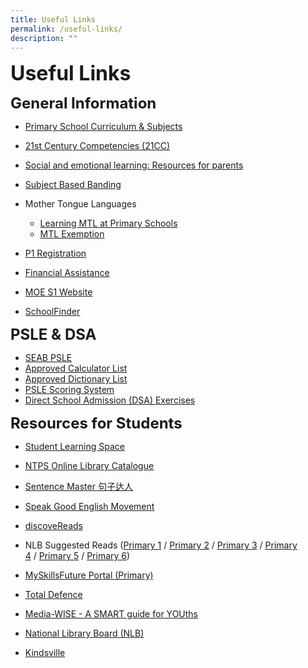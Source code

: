 ```yaml
---
title: Useful Links
permalink: /useful-links/
description: ""
---
```

**<font size=6>Useful Links</font>**

**<font size=5>General Information</font>**


*   [Primary School Curriculum & Subjects](https://www.moe.gov.sg/primary/curriculum)  
    
*   [21st Century Competencies (21CC)](https://www.moe.gov.sg/education-in-sg/21st-century-competencies)  
    
*   [Social and emotional learning: Resources for parents](https://www.moe.gov.sg/education-in-sg/our-programmes/social-and-emotional-learning/sel-resources-for-parents)
    
*   [Subject Based Banding](https://www.moe.gov.sg/primary/curriculum/subject-based-banding)
*   Mother Tongue Languages
     *   [Learning MTL at Primary Schools](https://www.moe.gov.sg/primary/curriculum/mother-tongue-languages/learning-in-school)
     *   [MTL Exemption](https://www.moe.gov.sg/primary/curriculum/mother-tongue-languages/exemption)

*   [P1 Registration](https://www.moe.gov.sg/primary/p1-registration)
*   [Financial Assistance](https://www.moe.gov.sg/financial-matters/financial-assistance)
*   [MOE S1 Website](https://www.moe.gov.sg/s1-posting)
*   [SchoolFinder](https://go.gov.sg/schoolfinder)

  
**<font size=5>PSLE & DSA</font>**

*   [SEAB PSLE](https://www.seab.gov.sg/home/examinations/psle) 
*   [Approved Calculator List](https://www.seab.gov.sg/home/examinations/approved-calculators) 
*   [Approved Dictionary List](https://www.seab.gov.sg/home/examinations/approved-dictionaries) 
*   [PSLE Scoring System](https://www.moe.gov.sg/microsites/psle-fsbb/psle/main.html)
*   [Direct School Admission (DSA) Exercises](https://www.moe.gov.sg/secondary/dsa)

  
**<font size=5>Resources for Students</font>**


*   [Student Learning Space](https://vle.learning.moe.edu.sg/)  
    
*   [NTPS Online Library Catalogue](https://schoolibrary.moe.edu.sg/newtownpri)
*   [Sentence Master 句子达人](http://www.sentencemaster.sg/)   
*   [Speak Good English Movement](https://www.goodenglish.org.sg/)
*   [discoveReads](https://childrenandteens.nlb.gov.sg/)
*   NLB Suggested Reads ([Primary 1](https://eresources.nlb.gov.sg/ereads/discovereads?level=p1) / [Primary 2](https://eresources.nlb.gov.sg/ereads/discovereads?level=p2) / [Primary 3](https://eresources.nlb.gov.sg/ereads/discovereads?level=p3) / [Primary 4](https://eresources.nlb.gov.sg/ereads/discovereads?level=p4) / [Primary 5](https://eresources.nlb.gov.sg/ereads/discovereads?level=p5) / [Primary 6](https://eresources.nlb.gov.sg/ereads/discovereads?level=p6))

  

*   [MySkillsFuture Portal (Primary)](https://www.myskillsfuture.gov.sg/content/student/en/primary.html)
*   [Total Defence](https://www.totaldefence.sg/)
*   [Media-WISE - A SMART guide for YOUths](https://www.betterinternet.sg/)
*   [National Library Board (NLB)](https://www.nlb.gov.sg/)
*   [Kindsville](https://kindsville.kindness.sg/)